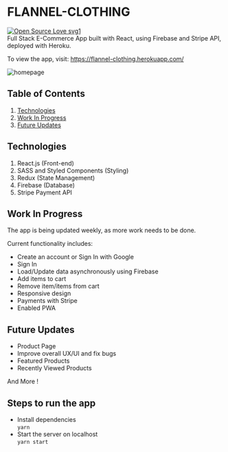# FLANNEL-CLOTHING

[![Open Source Love svg1](https://badges.frapsoft.com/os/v1/open-source.svg?v=103)](https://github.com/sanjuli18/E-commerce-website)
<br/>
Full Stack E-Commerce App built with React, using Firebase and Stripe API, deployed with Heroku.

To view the app, visit: https://flannel-clothing.herokuapp.com/

![homepage](https://user-images.githubusercontent.com/63923966/145205171-6c4a8c72-a271-480e-a02a-4d6877aaa904.png)

## Table of Contents

1. [Technologies](#technologies)
2. [Work In Progress](#work-in-progress)
3. [Future Updates](#future-updates)

## Technologies

1. React.js (Front-end)
2. SASS and Styled Components (Styling)
3. Redux (State Management)
4. Firebase (Database)
5. Stripe Payment API

## Work In Progress

The app is being updated weekly, as more work needs to be done.

Current functionality includes:

- Create an account or Sign In with Google
- Sign In
- Load/Update data asynchronously using Firebase
- Add items to cart
- Remove item/items from cart
- Responsive design
- Payments with Stripe
- Enabled PWA

## Future Updates

- Product Page
- Improve overall UX/UI and fix bugs
- Featured Products
- Recently Viewed Products

And More !

## Steps to run the app

- Install dependencies  
  `yarn`
- Start the server on localhost  
  `yarn start`
  
